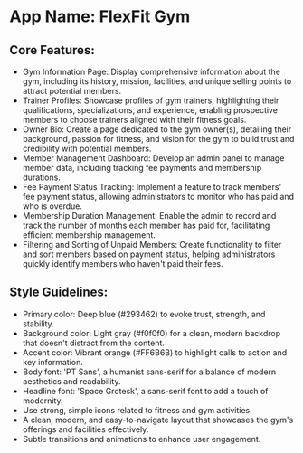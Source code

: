 # **App Name**: FlexFit Gym

## Core Features:

- Gym Information Page: Display comprehensive information about the gym, including its history, mission, facilities, and unique selling points to attract potential members.
- Trainer Profiles: Showcase profiles of gym trainers, highlighting their qualifications, specializations, and experience, enabling prospective members to choose trainers aligned with their fitness goals.
- Owner Bio: Create a page dedicated to the gym owner(s), detailing their background, passion for fitness, and vision for the gym to build trust and credibility with potential members.
- Member Management Dashboard: Develop an admin panel to manage member data, including tracking fee payments and membership durations.
- Fee Payment Status Tracking: Implement a feature to track members' fee payment status, allowing administrators to monitor who has paid and who is overdue.
- Membership Duration Management: Enable the admin to record and track the number of months each member has paid for, facilitating efficient membership management.
- Filtering and Sorting of Unpaid Members: Create functionality to filter and sort members based on payment status, helping administrators quickly identify members who haven't paid their fees.

## Style Guidelines:

- Primary color: Deep blue (#293462) to evoke trust, strength, and stability.
- Background color: Light gray (#f0f0f0) for a clean, modern backdrop that doesn't distract from the content.
- Accent color: Vibrant orange (#FF6B6B) to highlight calls to action and key information.
- Body font: 'PT Sans', a humanist sans-serif for a balance of modern aesthetics and readability.
- Headline font: 'Space Grotesk', a sans-serif font to add a touch of modernity.
- Use strong, simple icons related to fitness and gym activities.
- A clean, modern, and easy-to-navigate layout that showcases the gym's offerings and facilities effectively.
- Subtle transitions and animations to enhance user engagement.